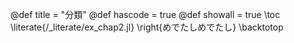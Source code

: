 @def title = "分類"
@def hascode = true 
@def showall = true
\toc
\literate{/_literate/ex_chap2.jl}
\right{めでたしめでたし}
\backtotop